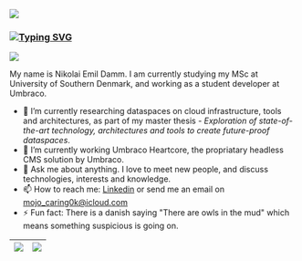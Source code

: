 ![](https://komarev.com/ghpvc/?username=devantler)
### [![Typing SVG](https://readme-typing-svg.herokuapp.com?font=&color=F7F7F7&vCenter=true&lines=Hi+there+%F0%9F%91%8B)](https://git.io/typing-svg)

<img src="https://github-readme-stats-kezco3t4b-devantler.vercel.app/api?username=devantler&show_icons=true&theme=merko" />

My name is Nikolai Emil Damm. I am currently studying my MSc at University of Southern Denmark, and working as a student developer at Umbraco. 

- 🌱 I’m currently researching dataspaces on cloud infrastructure, tools and architectures, as part of my master thesis - _Exploration of state-of-the-art technology, architectures and tools to create future-proof dataspaces_.
- 🔭 I’m currently working Umbraco Heartcore, the propriatary headless CMS solution by Umbraco.
- 💬 Ask me about anything. I love to meet new people, and discuss technologies, interests and knowledge.
- 📫 How to reach me: [Linkedin](https://www.linkedin.com/in/nikolai-emil-damm-14a786150/) or send me an email on <mojo_caring0k@icloud.com>
- ⚡ Fun fact: There is a danish saying "There are owls in the mud" which means something suspicious is going on.

| <img src="https://github-readme-stats-kezco3t4b-devantler.vercel.app/api/wakatime?username=66c8bc1b-a3bd-4b90-8717-77aec70735d0&theme=merko" />  |  <img align="center" src="https://github-readme-stats-kezco3t4b-devantler.vercel.app/api/top-langs/?username=devantler&show_icons=true&theme=merko&exclude_repo=software-engineering-f22" />  |
| ------------- | ------------- |





